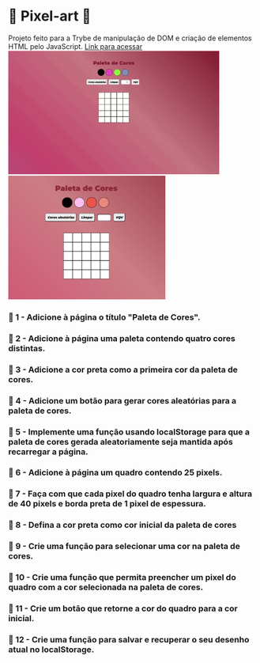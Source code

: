 # :space_invader: Pixel-art :space_invader:

Projeto feito para a Trybe de manipulação de DOM e criação de elementos HTML pelo JavaScript.
[Link para acessar](https://alessandraromualdo.github.io/Pixel-art/)
<img height="250" src="pixel-art.gif"/>
<img height="250" src="pixel-art.png"/>

### :pushpin: 1 - Adicione à página o título "Paleta de Cores".
### :pushpin: 2 - Adicione à página uma paleta contendo quatro cores distintas.
### :pushpin: 3 - Adicione a cor preta como a primeira cor da paleta de cores.
### :pushpin: 4 - Adicione um botão para gerar cores aleatórias para a paleta de cores.
### :pushpin: 5 - Implemente uma função usando localStorage para que a paleta de cores gerada aleatoriamente seja mantida após recarregar a página.
### :pushpin: 6 - Adicione à página um quadro contendo 25 pixels.
### :pushpin: 7 - Faça com que cada pixel do quadro tenha largura e altura de 40 pixels e borda preta de 1 pixel de espessura.
### :pushpin: 8 - Defina a cor preta como cor inicial da paleta de cores
### :pushpin: 9 - Crie uma função para selecionar uma cor na paleta de cores.
### :pushpin: 10 - Crie uma função que permita preencher um pixel do quadro com a cor selecionada na paleta de cores.
### :pushpin: 11 - Crie um botão que retorne a cor do quadro para a cor inicial.
### :pushpin: 12 - Crie uma função para salvar e recuperar o seu desenho atual no localStorage.
